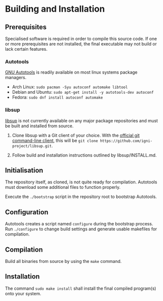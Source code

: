 # Building and Installation

## Prerequisites

Specialised software is required in order to compile this source code. If one or more prerequisites are not installed, the final executable may not build or lack certain features.

### Autotools

[GNU Autotools](https://en.wikipedia.org/wiki/GNU_Autotools) is readily
available on most linux systems package managers.

- Arch Linux: `sudo pacman -Syu autoconf automake libtool`
- Debian and Ubuntu: `sudo apt-get install -y autotools-dev autoconf`
- Fedora: `sudo dnf install autoconf automake`

### libsup

[libsup](https://github.com/igni-project/libsup) is not currently available on any major package repositories and must be built and installed from source.

1. Clone libsup with a Git client of your choice. With the [official git command-line client](https://git-scm.com/downloads/linux), this will be `git clone https://github.com/igni-project/libsup.git`.

2. Follow build and installation instructions outlined by libsup/INSTALL.md. 

## Initialisation

The repository itself, as cloned, is not quite ready for compilation. Autotools must download some additional files to function properly.

Execute the `./bootstrap` script in the repository root to bootstrap Autotools.

## Configuration

Autotools creates a script named `configure` during the bootstrap process.
Run `./configure` to change build settings and generate usable makefiles for compilation.

## Compilation

Build all binaries from source by using the `make` command.

## Installation

The command `sudo make install` shall install the final compiled program(s) onto your system.


